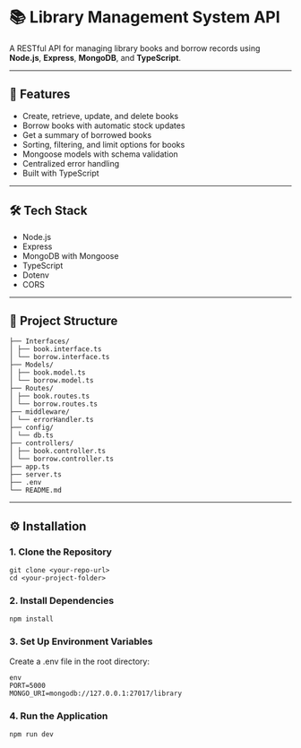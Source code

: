 # 📚 Library Management System API

A RESTful API for managing library books and borrow records using **Node.js**, **Express**, **MongoDB**, and **TypeScript**.

---

## 🚀 Features

- Create, retrieve, update, and delete books
- Borrow books with automatic stock updates
- Get a summary of borrowed books
- Sorting, filtering, and limit options for books
- Mongoose models with schema validation
- Centralized error handling
- Built with TypeScript

---

## 🛠️ Tech Stack

- Node.js
- Express
- MongoDB with Mongoose
- TypeScript
- Dotenv
- CORS

---

## 📂 Project Structure
```
├── Interfaces/
│ ├── book.interface.ts
│ └── borrow.interface.ts
├── Models/
│ ├── book.model.ts
│ └── borrow.model.ts
├── Routes/
│ ├── book.routes.ts
│ └── borrow.routes.ts
├── middleware/
│ └── errorHandler.ts
├── config/
│ └── db.ts
├── controllers/
│ ├── book.controller.ts
│ └── borrow.controller.ts
├── app.ts
├── server.ts
├── .env
└── README.md
```

---

## ⚙️ Installation

### 1. Clone the Repository

```
git clone <your-repo-url>
cd <your-project-folder>
```
### 2. Install Dependencies
```
npm install
```
### 3. Set Up Environment Variables

Create a .env file in the root directory:
```
env
PORT=5000
MONGO_URI=mongodb://127.0.0.1:27017/library
```
### 4. Run the Application
```
npm run dev
```
